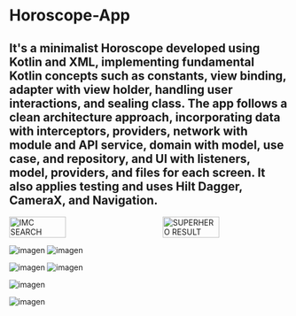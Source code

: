 # Horoscope-App

It's a minimalist Horoscope developed using Kotlin and XML, implementing fundamental Kotlin concepts such as constants, view binding, adapter with view holder, handling user interactions, and sealing class. The app follows a clean architecture approach, incorporating data with interceptors, providers, network with module and API service, domain with model, use case, and repository, and UI with listeners, model, providers, and files for each screen. It also applies testing and uses Hilt Dagger, CameraX, and Navigation.
---

<div style="display: flex; justify-content: space-between;">
    <img src="https://github.com/D-landJS/TodoKotlin-App/assets/55060895/c90e703f-75a6-43aa-8114-6259bdaf44e7" alt="IMC SEARCH" width="45%">
    <img src="https://github.com/D-landJS/TodoKotlin-App/assets/55060895/9440cc9f-8337-4bdc-9c76-06a4d42208b5" alt="SUPERHERO RESULT" width="45%">
</div>

![imagen](https://github.com/D-landJS/Horoscope-App/assets/55060895/ada83e82-c58f-4946-a266-f5b447838441)
![imagen](https://github.com/D-landJS/Horoscope-App/assets/55060895/fde9fbec-60e6-4f59-9c8b-cf55b84390bf)

![imagen](https://github.com/D-landJS/Horoscope-App/assets/55060895/43e9f705-f544-47d6-9653-36ac6390ed95)
![imagen](https://github.com/D-landJS/Horoscope-App/assets/55060895/44dc8155-c5e7-49b2-b9ac-2fa6cd49ebfc)

![imagen](https://github.com/D-landJS/Horoscope-App/assets/55060895/16b595b5-1705-4071-a34b-6378d8e1b37f)

![imagen](https://github.com/D-landJS/Horoscope-App/assets/55060895/083dd3f2-84f7-424c-ac2c-9c0e5ac386f4)




